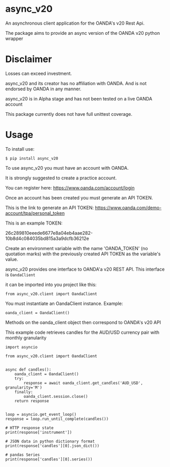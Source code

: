 # async_v20

An asynchronous client application for the OANDA's v20 Rest Api. 
 
The package aims to provide an async version of the OANDA v20 python wrapper


# Disclaimer 
Losses can exceed investment.

async_v20 and its creator has no affiliation with OANDA. And is not endorsed by OANDA in any manner.

async_v20 is in Alpha stage and has not been tested on a live OANDA account

This package currently does not have full unittest coverage.

# Usage
To install use:

`$ pip install async_v20`

To use async_v20 you must have an account with OANDA.

It is strongly suggested to create a practice account. 

You can register here: https://www.oanda.com/account/login

Once an account has been created you must generate an API TOKEN. 

This is the link to generate an API TOKEN: 
https://www.oanda.com/demo-account/tpa/personal_token

This is an example TOKEN:

26c289810eeede6677e8a04eb4aae282-10b8d4c084035bd815a3a9dcfb36212e

Create an environment variable with the name 'OANDA_TOKEN' (no quotation marks) 
with the previously created API TOKEN as the variable's value. 

async_v20 provides one interface to OANDA'a v20 REST API. This interface is `OandaClient`

it can be imported into you project like this:

`from async_v20.client import OandaClient`

You must instantiate an OandaClient instance. Example:

`oanda_client = OandaClient()`

Methods on the oanda_client object then correspond to OANDA's v20 API

This example code retrieves candles for the AUD/USD currency pair with monthly granularity

    import asyncio
    
    from async_v20.client import OandaClient
    
    
    async def candles():
        oanda_client = OandaClient()
        try:
            response = await oanda_client.get_candles('AUD_USD', granularity='M')
        finally:
            oanda_client.session.close()
        return response
    
    
    loop = asyncio.get_event_loop()
    response = loop.run_until_complete(candles())
    
    # HTTP response state
    print(response['instrument'])
    
    # JSON data in python dictionary format
    print(response['candles'][0].json_dict())
    
    # pandas Series
    print(response['candles'][0].series())


